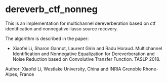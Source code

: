 # dereverb_ctf_nonneg

This is an implementation for multichannel dereverberation based on ctf identification and nonnegative-lasso source recovery.

The algorithm is described in the paper:  

- Xiaofei Li, Sharon Gannot, Laurent Girin and Radu Horaud. Multichannel Identification 
and Nonnegative Equalization for Dereverberation and Noise Reduction based on Convolutive
Transfer Function. TASLP 2018.

Author: Xiaofei Li, Westlake University, China and INRIA Grenoble Rhone-Alpes, France